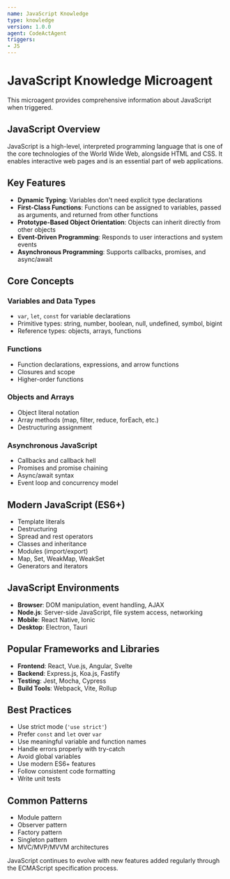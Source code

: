 ```yaml
---
name: JavaScript Knowledge
type: knowledge
version: 1.0.0
agent: CodeActAgent
triggers:
- JS
---
```


# JavaScript Knowledge Microagent

This microagent provides comprehensive information about JavaScript when triggered.

## JavaScript Overview

JavaScript is a high-level, interpreted programming language that is one of the core technologies of the World Wide Web, alongside HTML and CSS. It enables interactive web pages and is an essential part of web applications.

## Key Features

- **Dynamic Typing**: Variables don't need explicit type declarations
- **First-Class Functions**: Functions can be assigned to variables, passed as arguments, and returned from other functions
- **Prototype-Based Object Orientation**: Objects can inherit directly from other objects
- **Event-Driven Programming**: Responds to user interactions and system events
- **Asynchronous Programming**: Supports callbacks, promises, and async/await

## Core Concepts

### Variables and Data Types
- `var`, `let`, `const` for variable declarations
- Primitive types: string, number, boolean, null, undefined, symbol, bigint
- Reference types: objects, arrays, functions

### Functions
- Function declarations, expressions, and arrow functions
- Closures and scope
- Higher-order functions

### Objects and Arrays
- Object literal notation
- Array methods (map, filter, reduce, forEach, etc.)
- Destructuring assignment

### Asynchronous JavaScript
- Callbacks and callback hell
- Promises and promise chaining
- Async/await syntax
- Event loop and concurrency model

## Modern JavaScript (ES6+)

- Template literals
- Destructuring
- Spread and rest operators
- Classes and inheritance
- Modules (import/export)
- Map, Set, WeakMap, WeakSet
- Generators and iterators

## JavaScript Environments

- **Browser**: DOM manipulation, event handling, AJAX
- **Node.js**: Server-side JavaScript, file system access, networking
- **Mobile**: React Native, Ionic
- **Desktop**: Electron, Tauri

## Popular Frameworks and Libraries

- **Frontend**: React, Vue.js, Angular, Svelte
- **Backend**: Express.js, Koa.js, Fastify
- **Testing**: Jest, Mocha, Cypress
- **Build Tools**: Webpack, Vite, Rollup

## Best Practices

- Use strict mode (`'use strict'`)
- Prefer `const` and `let` over `var`
- Use meaningful variable and function names
- Handle errors properly with try-catch
- Avoid global variables
- Use modern ES6+ features
- Follow consistent code formatting
- Write unit tests

## Common Patterns

- Module pattern
- Observer pattern
- Factory pattern
- Singleton pattern
- MVC/MVP/MVVM architectures

JavaScript continues to evolve with new features added regularly through the ECMAScript specification process.